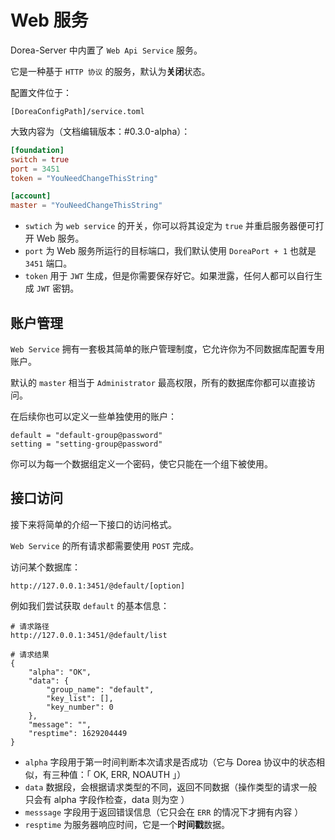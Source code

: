 # Web 服务

Dorea-Server 中内置了 `Web Api Service` 服务。

它是一种基于 `HTTP 协议` 的服务，默认为**关闭**状态。

配置文件位于：

```text
[DoreaConfigPath]/service.toml
```

大致内容为（文档编辑版本：#0.3.0-alpha）：

```toml
[foundation]
switch = true
port = 3451
token = "YouNeedChangeThisString"

[account]
master = "YouNeedChangeThisString"
```

 - `swtich` 为 `web service` 的开关，你可以将其设定为 `true` 并重启服务器便可打开 Web 服务。
 - `port` 为 Web 服务所运行的目标端口，我们默认使用 `DoreaPort + 1` 也就是 `3451` 端口。
 - `token` 用于 `JWT` 生成，但是你需要保存好它。如果泄露，任何人都可以自行生成 `JWT` 密钥。

## 账户管理

`Web Service` 拥有一套极其简单的账户管理制度，它允许你为不同数据库配置专用账户。

默认的 `master` 相当于 `Administrator` 最高权限，所有的数据库你都可以直接访问。

在后续你也可以定义一些单独使用的账户：

```
default = "default-group@password"
setting = "setting-group@password"
```

你可以为每一个数据组定义一个密码，使它只能在一个组下被使用。

## 接口访问

接下来将简单的介绍一下接口的访问格式。

`Web Service` 的所有请求都需要使用 `POST` 完成。

访问某个数据库：

```
http://127.0.0.1:3451/@default/[option]
```

例如我们尝试获取 `default` 的基本信息：

```
# 请求路径
http://127.0.0.1:3451/@default/list

# 请求结果
{
    "alpha": "OK",
    "data": {
        "group_name": "default",
        "key_list": [],
        "key_number": 0
    },
    "message": "",
    "resptime": 1629204449
}
```

- `alpha` 字段用于第一时间判断本次请求是否成功（它与 Dorea 协议中的状态相似，有三种值：「 OK, ERR, NOAUTH 」）
- `data` 数据段，会根据请求类型的不同，返回不同数据（操作类型的请求一般只会有 alpha 字段作检查，data 则为空 ）
- `messsage` 字段用于返回错误信息（它只会在 `ERR` 的情况下才拥有内容 ）
- `resptime` 为服务器响应时间，它是一个**时间戳**数据。